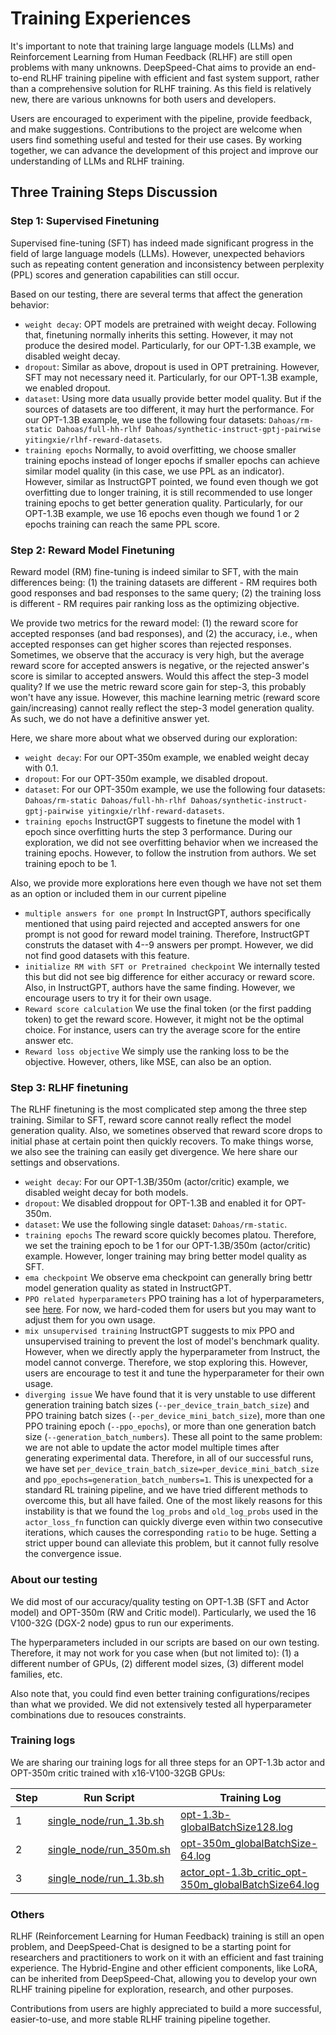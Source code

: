 # Training Experiences
It's important to note that training large language models (LLMs) and Reinforcement Learning from Human Feedback (RLHF) are still open problems with many unknowns. DeepSpeed-Chat aims to provide an end-to-end RLHF training pipeline with efficient and fast system support, rather than a comprehensive solution for RLHF training. As this field is relatively new, there are various unknowns for both users and developers.

Users are encouraged to experiment with the pipeline, provide feedback, and make suggestions. Contributions to the project are welcome when users find something useful and tested for their use cases. By working together, we can advance the development of this project and improve our understanding of LLMs and RLHF training.

## Three Training Steps Discussion
### Step 1: Supervised Finetuning
Supervised fine-tuning (SFT) has indeed made significant progress in the field of large language models (LLMs). However, unexpected behaviors such as repeating content generation and inconsistency between perplexity (PPL) scores and generation capabilities can still occur.

Based on our testing, there are several terms that affect the generation behavior:
* ```weight decay```: OPT models are pretrained with weight decay. Following that, finetuning normally inherits this setting. However, it may not produce the desired model. Particularly, for our OPT-1.3B example, we disabled weight decay.
* ```dropout```: Similar as above, dropout is used in OPT pretraining. However, SFT may not necessary need it. Particularly, for our OPT-1.3B example, we enabled dropout.
* ```dataset```: Using more data usually provide better model quality. But if the sources of datasets are too different, it may hurt the performance. For our OPT-1.3B example, we use the following four datasets: ```Dahoas/rm-static Dahoas/full-hh-rlhf Dahoas/synthetic-instruct-gptj-pairwise yitingxie/rlhf-reward-datasets```.
* ```training epochs``` Normally, to avoid overfitting, we choose smaller training epochs instead of longer epochs if smaller epochs can achieve similar model quality (in this case, we use PPL as an indicator). However, similar as InstructGPT pointed, we found even though we got overfitting due to longer training, it is still recommended to use longer training epochs to get better generation quality. Particularly, for our OPT-1.3B example, we use 16 epochs even though we found 1 or 2 epochs training can reach the same PPL score.

### Step 2: Reward Model Finetuning
Reward model (RM) fine-tuning is indeed similar to SFT, with the main differences being: (1) the training datasets are different - RM requires both good responses and bad responses to the same query; (2) the training loss is different - RM requires pair ranking loss as the optimizing objective.

We provide two metrics for the reward model: (1) the reward score for accepted responses (and bad responses), and (2) the accuracy, i.e., when accepted responses can get higher scores than rejected responses. Sometimes, we observe that the accuracy is very high, but the average reward score for accepted answers is negative, or the rejected answer's score is similar to accepted answers. Would this affect the step-3 model quality? If we use the metric reward score gain for step-3, this probably won't have any issue. However, this machine learning metric (reward score gain/increasing) cannot really reflect the step-3 model generation quality. As such, we do not have a definitive answer yet.

Here, we share more about what we observed during our exploration:
* ```weight decay```: For our OPT-350m example, we enabled weight decay with 0.1.
* ```dropout```: For our OPT-350m example, we disabled dropout.
* ```dataset```: For our OPT-350m example, we use the following four datasets: ```Dahoas/rm-static Dahoas/full-hh-rlhf Dahoas/synthetic-instruct-gptj-pairwise yitingxie/rlhf-reward-datasets```.
* ```training epochs``` InstructGPT suggests to finetune the model with 1 epoch since overfitting hurts the step 3 performance. During our exploration, we did not see overfitting behavior when we increased the training epochs. However, to follow the instrution from authors. We set training epoch to be 1.

Also, we provide more explorations here even though we have not set them as an option or included them in our current pipeline
* ```multiple answers for one prompt``` In InstructGPT, authors specifically mentioned that using paird rejected and accepted answers for one prompt is not good for reward model training. Therefore, InstructGPT construts the dataset with 4--9 answers per prompt. However, we did not find good datasets with this feature.
* ```initialize RM with SFT or Pretrained checkpoint``` We internally tested this but did not see big difference for either accuracy or reward score. Also, in InstructGPT, authors have the same finding. However, we encourage users to try it for their own usage.
* ```Reward score calculation``` We use the final token (or the first padding token) to get the reward score. However, it might not be the optimal choice. For instance, users can try the average score for the entire answer etc.
* ```Reward loss objective``` We simply use the ranking loss to be the objective. However, others, like MSE, can also be an option.


### Step 3: RLHF finetuning
The RLHF finetuning is the most complicated step among the three step training. Similar to SFT, reward score cannot really reflect the model generation quality. Also, we sometines observed that reward score drops to initial phase at certain point then quickly recovers. To make things worse, we also see the training can easily get divergence. We here share our settings and observations.

* ```weight decay```: For our OPT-1.3B/350m (actor/critic) example, we disabled weight decay for both models.
* ```dropout```: We disabled droppout for OPT-1.3B and enabled it for OPT-350m.
* ```dataset```: We use the following single dataset: ```Dahoas/rm-static```.
* ```training epochs``` The reward score quickly becomes platou. Therefore, we set the training epoch to be 1 for our OPT-1.3B/350m (actor/critic) example. However, longer training may bring better model quality as SFT.
* ```ema checkpoint``` We observe ema checkpoint can generally bring bettr model generation quality as stated in InstructGPT.
* ```PPO related hyperparameters``` PPO training has a lot of hyperparameters, see [here](https://github.com/microsoft/DeepSpeedExamples/blob/master/applications/DeepSpeed-Chat/training/step3_rlhf_finetuning/ppo_trainer.py#L61-L66). For now, we hard-coded them for users but you may want to adjust them for you own usage.
* ```mix unsupervised training``` InstructGPT suggests to mix PPO and unsupervised training to prevent the lost of model's benchmark quality. However, when we directly apply the hyperparameter from Instruct, the model cannot converge. Therefore, we stop exploring this. However, users are encourage to test it and tune the hyperparameter for their own usage.
* ```diverging issue``` We have found that it is very unstable to use different generation training batch sizes (`--per_device_train_batch_size`) and PPO training batch sizes (`--per_device_mini_batch_size`), more than one PPO training epoch (`--ppo_epochs`), or more than one generation batch size (`--generation_batch_numbers`). These all point to the same problem: we are not able to update the actor model multiple times after generating experimental data. Therefore, in all of our successful runs, we have set `per_device_train_batch_size=per_device_mini_batch_size` and `ppo_epochs=generation_batch_numbers=1`. This is unexpected for a standard RL training pipeline, and we have tried different methods to overcome this, but all have failed. One of the most likely reasons for this instability is that we found the `log_probs` and `old_log_probs` used in the `actor_loss_fn` function can quickly diverge even within two consecutive iterations, which causes the corresponding `ratio` to be huge. Setting a strict upper bound can alleviate this problem, but it cannot fully resolve the convergence issue.

### About our testing
We did most of our accuracy/quality testing on OPT-1.3B (SFT and Actor model) and OPT-350m (RW and Critic model). Particularly, we used the 16 V100-32G (DGX-2 node) gpus to run our experiments.

The hyperparameters included in our scripts are based on our own testing. Therefore, it may not work for you case when (but not limited to): (1) a different number of GPUs, (2) different model sizes, (3) different model families, etc.

Also note that, you could find even better training configurations/recipes than what we provided. We did not extensively tested all hyperparameter combinations due to resouces constraints.

### Training logs
We are sharing our training logs for all three steps for an OPT-1.3b actor and OPT-350m critic trained with x16-V100-32GB GPUs:

| Step         | Run Script     | Training Log |
|--------------|-----------|------------|
| 1 | [single_node/run_1.3b.sh](https://github.com/microsoft/DeepSpeedExamples/blob/master/applications/DeepSpeed-Chat/training/step1_supervised_finetuning/training_scripts/single_node/run_1.3b.sh) | [opt-1.3b-globalBatchSize128.log](https://github.com/microsoft/DeepSpeedExamples/blob/master/applications/DeepSpeed-Chat/training/step1_supervised_finetuning/training_log_output/opt-1.3b-globalBatchSize128.log) |
| 2 | [single_node/run_350m.sh](https://github.com/microsoft/DeepSpeedExamples/blob/master/applications/DeepSpeed-Chat/training/step2_reward_model_finetuning/training_scripts/single_node/run_350m.sh) |  [opt-350m_globalBatchSize-64.log](https://github.com/microsoft/DeepSpeedExamples/blob/master/applications/DeepSpeed-Chat/training/step2_reward_model_finetuning/training_log_output/opt-350m_globalBatchSize-64.log) |
| 3 | [single_node/run_1.3b.sh](https://github.com/microsoft/DeepSpeedExamples/blob/master/applications/DeepSpeed-Chat/training/step3_rlhf_finetuning/training_scripts/single_node/run_1.3b.sh) | [actor_opt-1.3b_critic_opt-350m_globalBatchSize64.log](https://github.com/microsoft/DeepSpeedExamples/blob/master/applications/DeepSpeed-Chat/training/step3_rlhf_finetuning/training_log_output/actor_opt-1.3b_critic_opt-350m_globalBatchSize64.log) |

### Others
RLHF (Reinforcement Learning for Human Feedback) training is still an open problem, and DeepSpeed-Chat is designed to be a starting point for researchers and practitioners to work on it with an efficient and fast training experience. The Hybrid-Engine and other efficient components, like LoRA, can be inherited from DeepSpeed-Chat, allowing you to develop your own RLHF training pipeline for exploration, research, and other purposes.

Contributions from users are highly appreciated to build a more successful, easier-to-use, and more stable RLHF training pipeline together.
